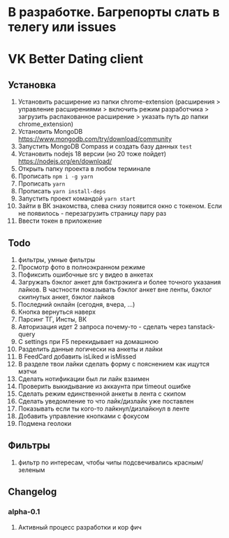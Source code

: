 # В разработке. Багрепорты слать в телегу или issues
# VK Better Dating client

## Установка
1. Установить расширение из папки chrome-extension (расширения > управление расширениями > включить режим разработчика > загрузить распакованное расширение > указать путь до папки chrome_extension)
3. Установить MongoDB https://www.mongodb.com/try/download/community
4. Запустить MongoDB Compass и создать базу данных `test`
5. Установить nodejs 18 версии (но 20 тоже пойдет) https://nodejs.org/en/download/
6. Открыть папку проекта в любом терминале
7. Прописать `npm i -g yarn`
8. Прописать `yarn`
9. Прописать `yarn install-deps`
10. Запустить проект командой `yarn start`
11. Зайти в ВК знакомства, слева снизу появится окно с токеном. Если не появилось - перезагрузить страницу пару раз
12. Ввести токен в приложение

## Todo
1. фильтры, умные фильтры
2. Просмотр фото в полноэкранном режиме
3. Пофиксить ошибочные src у видео в анкетах
4. Загружать бэклог анкет для бэктрэкинга и более точного указания лайков. В частности показывать бэклог анкет вне ленты, бэклог скипнутых анкет, бэклог лайков
5. Последний онлайн (сегодня, вчера, ...)
6. Кнопка вернуться наверх
7. Парсинг ТГ, Инсты, ВК
8. Авторизация идет 2 запроса почему-то - сделать через tanstack-query
9. С settings при F5 перекидывает на домашнюю
10. Разделить данные логически на анкеты и лайки
11. В FeedCard добавить isLiked и isMissed
12. В разделе твои лайки сделать форму с пояснением как ищутся мэтчи
13. Сделать нотификации был ли лайк взаимен
14. Проверить выкидывание из аккаунта при timeout ошибке
15. Сделать режим единственной анкеты в лента с скипом
16. Сделать уведомление то что лайк/дизлайк уже поставлен
17. Показывать если ты кого-то лайкнул/дизлайкнул в ленте
18. Добавить управление кнопками с фокусом
19. Подмена геолоки

## Фильтры
1. фильтр по интересам, чтобы чипы подсвечивались красным/зеленым

## Changelog

### alpha-0.1
1. Активный процесс разработки и кор фич
